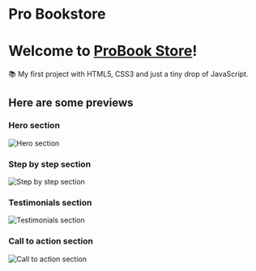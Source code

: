 # Pro Bookstore
# Welcome to [ProBook Store](https://probookstore.netlify.app/?fbclid=IwAR3k1tm23SzkNAlUdE8k0DC6I5oHs06_pX8Vg5SNNx8OY6GABi8vCM793qI)!

 📚 My first project with HTML5, CSS3 and just a tiny drop of JavaScript.

## Here are some previews

### Hero section
![Hero section](https://i.imgur.com/PyiIzn1.png)

### Step by step section
![Step by step section](https://i.imgur.com/Q7xL7Jc.png)

### Testimonials section
![Testimonials section](https://i.imgur.com/n26VKku.png)

### Call to action section
![Call to action section](https://i.imgur.com/JfG4rUn.png)
